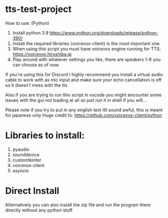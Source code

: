 # tts-test-project
How to use: (Python)
1) Install python 3.9 https://www.python.org/downloads/release/python-390/
2) Install the required libraries (voicevox-client) is the most important one
3) When using this script you must have voicevox engine running for TTS: https://voicevox.hiroshiba.jp
4) Play around with whatever settings you like, there are speakers 1-8 you can choose as of now.

If you're using this for Discord I highly recommend you install a virtual audio cable to work with as mic input
and make sure your echo cancellation is off so it doesn't mess with the tts

Also if you are trying to run this script in vscode you might encounter some issues with the gui not loading at all so just run it in shell if you will...

Please note if you try to put in any english text itll sound awful, this is meant for japanese only
Huge credit to: https://github.com/voicevox-client/python


# Libraries to install:
1) pyaudio
2) sounddevice
3) customtkinter
4) voicevox-client
5) asyncio

# Direct Install
Alternatively you can also install the zip file and run the program there directly without any python stuff





